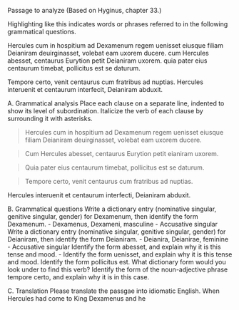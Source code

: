 Passage to analyze
(Based on Hyginus, chapter 33.)

Highlighting like this indicates words or phrases referred to in the following grammatical questions.

Hercules cum in hospitium ad Dexamenum regem uenisset eiusque filiam Deianiram deuirginasset, 
volebat eam uxorem ducere. cum Hercules abesset, centaurus Eurytion petit Deianiram uxorem. 
quia pater eius centaurum timebat, pollicitus est se daturum.

Tempore certo, venit centaurus cum fratribus ad nuptias. Hercules interuenit et centaurum interfecit, Deianiram abduxit.

A. Grammatical analysis
Place each clause on a separate line, indented to show its level of subordination. 
Italicize the verb of each clause by surrounding it with asterisks. 

>Hercules cum in hospitium ad Dexamenum regem uenisset eiusque filiam Deianiram deuirginasset,
volebat eam uxorem ducere.

>Cum Hercules abesset,
centaurus Eurytion petit eianiram uxorem.

>Quia pater eius centaurum timebat, 
pollicitus est 
>se daturum.

>Tempore certo, 
venit centaurus 
>cum fratribus ad nuptias. 

Hercules interuenit et centaurum interfecti, 
Deianiram abduxit. 

B. Grammatical questions
Write a dictionary entry (nominative singular, genitive singular, gender) for Dexamenum, then identify the form Dexamenum. - Dexamenus, Dexameni, masculine - Accusative singular
Write a dictionary entry (nominative singular, genitive singular, gender) for Deianiram, then identify the form Deianiram. - Deianira, Deianirae, feminine - Accusative singular
Identify the form abesset, and explain why it is this tense and mood. - 
Identify the form uenisset, and explain why it is this tense and mood.
Identify the form pollicitus est. What dictionary form would you look under to find this verb?
Identify the form of the noun-adjective phrase tempore certo, and explain why it is in this case.

C. Translation
Please translate the passgae into idiomatic English.
When Hercules had come to King Dexamenus and he 
